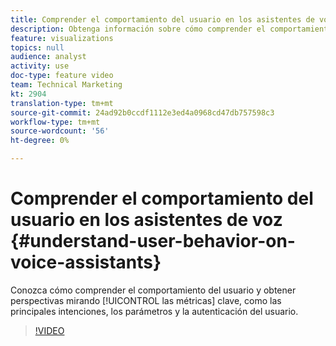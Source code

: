 ```yaml
---
title: Comprender el comportamiento del usuario en los asistentes de voz
description: Obtenga información sobre cómo comprender el comportamiento del usuario y obtener perspectivas mediante métricas clave como las principales intenciones, los parámetros y la autenticación del usuario.
feature: visualizations
topics: null
audience: analyst
activity: use
doc-type: feature video
team: Technical Marketing
kt: 2904
translation-type: tm+mt
source-git-commit: 24ad92b0ccdf1112e3ed4a0968cd47db757598c3
workflow-type: tm+mt
source-wordcount: '56'
ht-degree: 0%

---
```



# Comprender el comportamiento del usuario en los asistentes de voz {#understand-user-behavior-on-voice-assistants}

Conozca cómo comprender el comportamiento del usuario y obtener perspectivas mirando [!UICONTROL las métricas] clave, como las principales intenciones, los parámetros y la autenticación del usuario.

>[!VIDEO](https://video.tv.adobe.com/v/27227/?quality=9)
